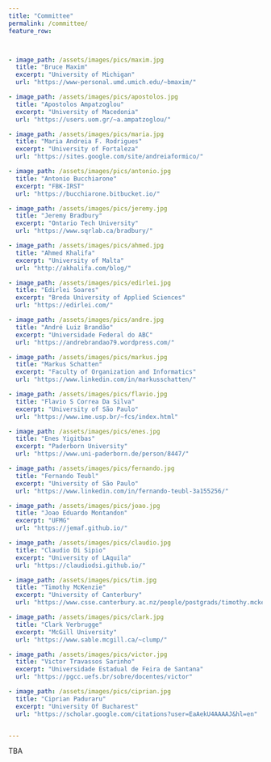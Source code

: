 ```yaml
---
title: "Committee"
permalink: /committee/
feature_row:



- image_path: /assets/images/pics/maxim.jpg
  title: "Bruce Maxim"
  excerpt: "University of Michigan"
  url: "https://www-personal.umd.umich.edu/~bmaxim/"

- image_path: /assets/images/pics/apostolos.jpg
  title: "Apostolos Ampatzoglou"
  excerpt: "University of Macedonia"
  url: "https://users.uom.gr/~a.ampatzoglou/"

- image_path: /assets/images/pics/maria.jpg
  title: "Maria Andreia F. Rodrigues"
  excerpt: "University of Fortaleza"
  url: "https://sites.google.com/site/andreiaformico/"

- image_path: /assets/images/pics/antonio.jpg
  title: "Antonio Bucchiarone"
  excerpt: "FBK-IRST"
  url: "https://bucchiarone.bitbucket.io/"

- image_path: /assets/images/pics/jeremy.jpg
  title: "Jeremy Bradbury"
  excerpt: "Ontario Tech University"
  url: "https://www.sqrlab.ca/bradbury/"

- image_path: /assets/images/pics/ahmed.jpg
  title: "Ahmed Khalifa"
  excerpt: "University of Malta"
  url: "http://akhalifa.com/blog/"

- image_path: /assets/images/pics/edirlei.jpg
  title: "Edirlei Soares"
  excerpt: "Breda University of Applied Sciences"
  url: "https://edirlei.com/"

- image_path: /assets/images/pics/andre.jpg
  title: "André Luiz Brandão"
  excerpt: "Universidade Federal do ABC"
  url: "https://andrebrandao79.wordpress.com/"

- image_path: /assets/images/pics/markus.jpg
  title: "Markus Schatten"
  excerpt: "Faculty of Organization and Informatics"
  url: "https://www.linkedin.com/in/markusschatten/"

- image_path: /assets/images/pics/flavio.jpg
  title: "Flavio S Correa Da Silva"
  excerpt: "University of São Paulo"
  url: "https://www.ime.usp.br/~fcs/index.html"

- image_path: /assets/images/pics/enes.jpg
  title: "Enes Yigitbas"
  excerpt: "Paderborn University"
  url: "https://www.uni-paderborn.de/person/8447/"

- image_path: /assets/images/pics/fernando.jpg
  title: "Fernando Teubl"
  excerpt: "University of São Paulo"
  url: "https://www.linkedin.com/in/fernando-teubl-3a155256/"

- image_path: /assets/images/pics/joao.jpg
  title: "Joao Eduardo Montandon"
  excerpt: "UFMG"
  url: "https://jemaf.github.io/"

- image_path: /assets/images/pics/claudio.jpg
  title: "Claudio Di Sipio"
  excerpt: "University of LAquila"
  url: "https://claudiodsi.github.io/"

- image_path: /assets/images/pics/tim.jpg
  title: "Timothy McKenzie"
  excerpt: "University of Canterbury"
  url: "https://www.csse.canterbury.ac.nz/people/postgrads/timothy.mckenzie"

- image_path: /assets/images/pics/clark.jpg
  title: "Clark Verbrugge"
  excerpt: "McGill University"
  url: "https://www.sable.mcgill.ca/~clump/"

- image_path: /assets/images/pics/victor.jpg
  title: "Victor Travassos Sarinho"
  excerpt: "Universidade Estadual de Feira de Santana"
  url: "https://pgcc.uefs.br/sobre/docentes/victor"

- image_path: /assets/images/pics/ciprian.jpg
  title: "Ciprian Paduraru"
  excerpt: "University Of Bucharest"
  url: "https://scholar.google.com/citations?user=EaAekU4AAAAJ&hl=en"


---
```


<!-- {% include feature_row  type="center" %} -->

TBA
